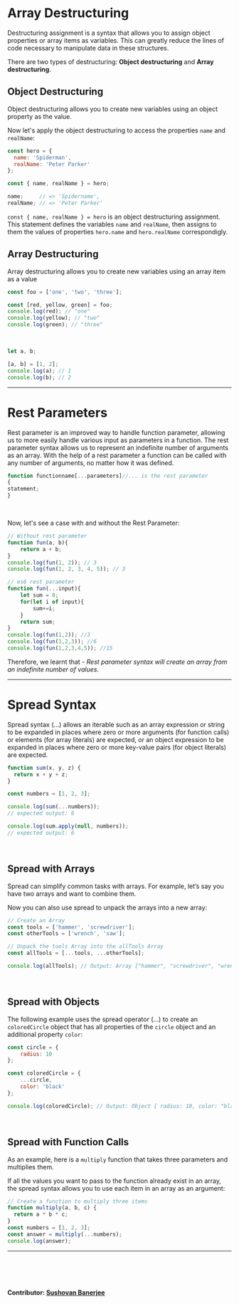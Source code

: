 # Array Destructuring
Destructuring assignment is a syntax that allows you to assign object properties or array items as variables. This can greatly reduce the lines of code necessary to manipulate data in these structures.
<br>

There are two types of destructuring: **Object destructuring** and **Array destructuring**.
<br>

## Object Destructuring
Object destructuring allows you to create new variables using an object property as the value.
<br>

Now let's apply the object destructuring to access the properties ```name``` and ```realName```:
```js
const hero = {
  name: 'Spiderman',
  realName: 'Peter Parker'
};

const { name, realName } = hero;

name;     // => 'Spidername',
realName; // => 'Peter Parker'
```
```const { name, realName } = hero``` is an object destructuring assignment. This statement defines the variables ```name``` and ```realName```, then assigns to them the values of properties ```hero.name``` and ```hero.realName``` correspondigly.
<br>

## Array Destructuring
Array destructuring allows you to create new variables using an array item as a value
```js
const foo = ['one', 'two', 'three'];

const [red, yellow, green] = foo;
console.log(red); // "one"
console.log(yellow); // "two"
console.log(green); // "three"
```
<br>

```js
let a, b;

[a, b] = [1, 2];
console.log(a); // 1
console.log(b); // 2
```
<hr>

# Rest Parameters
Rest parameter is an improved way to handle function parameter, allowing us to more easily handle various input as parameters in a function. The rest parameter syntax allows us to represent an indefinite number of arguments as an array. With the help of a rest parameter a function can be called with any number of arguments, no matter how it was defined.
```js
function functionname[...parameters]//... is the rest parameter
{
statement;
}
```
<br>

Now, let's see a case with and without the Rest Parameter:
```js
// Without rest parameter
function fun(a, b){
	return a + b;
}
console.log(fun(1, 2)); // 3
console.log(fun(1, 2, 3, 4, 5)); // 3				
```
```js
// es6 rest parameter
function fun(...input){
	let sum = 0;
	for(let i of input){
		sum+=i;
	}
	return sum;
}
console.log(fun(1,2)); //3
console.log(fun(1,2,3)); //6
console.log(fun(1,2,3,4,5)); //15				
```
Therefore, we learnt that - *Rest parameter syntax will create an array from an indefinite number of values.*
<hr>

# Spread Syntax
Spread syntax (...) allows an iterable such as an array expression or string to be expanded in places where zero or more arguments (for function calls) or elements (for array literals) are expected, or an object expression to be expanded in places where zero or more key-value pairs (for object literals) are expected.
```js
function sum(x, y, z) {
  return x + y + z;
}

const numbers = [1, 2, 3];

console.log(sum(...numbers));
// expected output: 6

console.log(sum.apply(null, numbers));
// expected output: 6
```
<br>

## Spread with Arrays
Spread can simplify common tasks with arrays. For example, let’s say you have two arrays and want to combine them.

Now you can also use spread to unpack the arrays into a new array:
```js
// Create an Array
const tools = ['hammer', 'screwdriver'];
const otherTools = ['wrench', 'saw'];

// Unpack the tools Array into the allTools Array
const allTools = [...tools, ...otherTools];

console.log(allTools); // Output: Array ["hammer", "screwdriver", "wrench", "saw"]
```
<br>

## Spread with Objects
The following example uses the spread operator (...) to create an ```coloredCircle``` object that has all properties of the ```circle``` object and an additional property ```color```:
```js
const circle = {
    radius: 10
};

const coloredCircle = {
    ...circle,
    color: 'black'
};

console.log(coloredCircle); // Output: Object { radius: 10, color: "black" }
```
<br>

## Spread with Function Calls
As an example, here is a ```multiply``` function that takes three parameters and multiplies them.

If all the values you want to pass to the function already exist in an array, the spread syntax allows you to use each item in an array as an argument:
```js
// Create a function to multiply three items
function multiply(a, b, c) {
  return a * b * c;
}
const numbers = [1, 2, 3];
const answer = multiply(...numbers);
console.log(answer);
```
<hr>
<br><br><br>

#### Contributor: [Sushovan Banerjee](https://github.com/sushovanb02)
